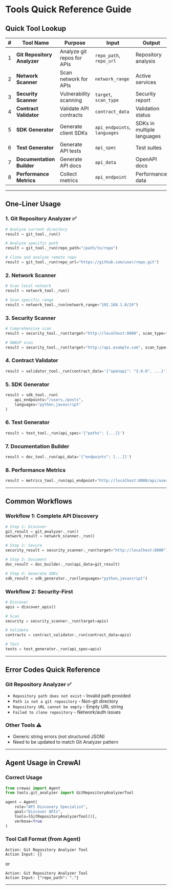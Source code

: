 # Tools Quick Reference Guide

## Quick Tool Lookup

| # | Tool Name | Purpose | Input | Output | Status |
|---|-----------|---------|-------|--------|--------|
| 1 | **Git Repository Analyzer** | Analyze git repos for APIs | `repo_path`, `repo_url` | Repository analysis | ✅ **FIXED** |
| 2 | **Network Scanner** | Scan network for APIs | `network_range` | Active services | ⚠️ Works |
| 3 | **Security Scanner** | Vulnerability scanning | `target`, `scan_type` | Security report | ⚠️ Works |
| 4 | **Contract Validator** | Validate API contracts | `contract_data` | Validation status | ⚠️ Works |
| 5 | **SDK Generator** | Generate client SDKs | `api_endpoints`, `languages` | SDKs in multiple languages | ⚠️ Works |
| 6 | **Test Generator** | Generate API tests | `api_spec` | Test suites | ⚠️ Works |
| 7 | **Documentation Builder** | Generate API docs | `api_data` | OpenAPI docs | ⚠️ Works |
| 8 | **Performance Metrics** | Collect metrics | `api_endpoint` | Performance data | ⚠️ Works |

---

## One-Liner Usage

### 1. Git Repository Analyzer ✅
```python
# Analyze current directory
result = git_tool._run()

# Analyze specific path
result = git_tool._run(repo_path="/path/to/repo")

# Clone and analyze remote repo
result = git_tool._run(repo_url="https://github.com/user/repo.git")
```

### 2. Network Scanner
```python
# Scan local network
result = network_tool._run()

# Scan specific range
result = network_tool._run(network_range="192.168.1.0/24")
```

### 3. Security Scanner
```python
# Comprehensive scan
result = security_tool._run(target="http://localhost:8000", scan_type="comprehensive")

# OWASP scan
result = security_tool._run(target="http://api.example.com", scan_type="owasp")
```

### 4. Contract Validator
```python
result = validator_tool._run(contract_data='{"openapi": "3.0.0", ...}')
```

### 5. SDK Generator
```python
result = sdk_tool._run(
    api_endpoints="/users,/posts",
    languages="python,javascript"
)
```

### 6. Test Generator
```python
result = test_tool._run(api_spec='{"paths": {...}}')
```

### 7. Documentation Builder
```python
result = doc_tool._run(api_data='{"endpoints": [...]}')
```

### 8. Performance Metrics
```python
result = metrics_tool._run(api_endpoint="http://localhost:8000/api/users")
```

---

## Common Workflows

### Workflow 1: Complete API Discovery
```python
# Step 1: Discover
git_result = git_analyzer._run()
network_result = network_scanner._run()

# Step 2: Secure
security_result = security_scanner._run(target="http://localhost:8000")

# Step 3: Document
doc_result = doc_builder._run(api_data=git_result)

# Step 4: Generate SDKs
sdk_result = sdk_generator._run(languages="python,javascript")
```

### Workflow 2: Security-First
```python
# Discover
apis = discover_apis()

# Scan
security = security_scanner._run(target=apis)

# Validate
contracts = contract_validator._run(contract_data=apis)

# Test
tests = test_generator._run(api_spec=apis)
```

---


## Error Codes Quick Reference

### Git Repository Analyzer ✅
- `Repository path does not exist` - Invalid path provided
- `Path is not a git repository` - Non-git directory
- `Repository URL cannot be empty` - Empty URL string
- `Failed to clone repository` - Network/auth issues

### Other Tools ⚠️
- Generic string errors (not structured JSON)
- Need to be updated to match Git Analyzer pattern

---

## Agent Usage in CrewAI

### Correct Usage
```python
from crewai import Agent
from tools.git_analyzer import GitRepositoryAnalyzerTool

agent = Agent(
    role="API Discovery Specialist",
    goal="Discover APIs",
    tools=[GitRepositoryAnalyzerTool()],
    verbose=True
)
```

### Tool Call Format (from Agent)
```
Action: Git Repository Analyzer Tool
Action Input: {}
```
or
```
Action: Git Repository Analyzer Tool
Action Input: {"repo_path": "."}
```

---
